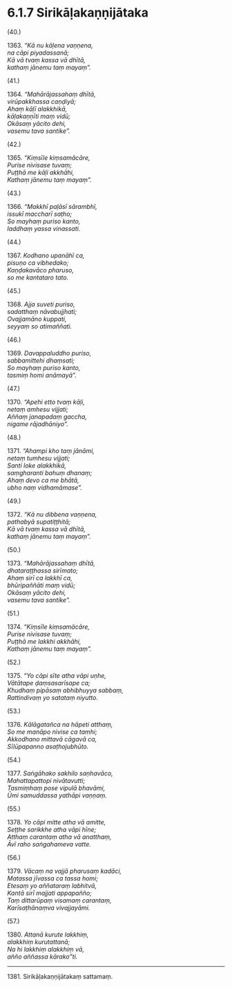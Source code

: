 

# 6.1.7 Sirikāḷakaṇṇijātaka




(40.)

1363\. _“Kā nu kāḷena vaṇṇena,_  
_na cāpi piyadassanā;_  
_Kā vā tvaṃ kassa vā dhītā,_  
_kathaṃ jānemu taṃ mayaṃ”._  


(41.)

1364\. _“Mahārājassahaṃ dhītā,_  
_virūpakkhassa caṇḍiyā;_  
_Ahaṃ kāḷī alakkhikā,_  
_kāḷakaṇṇīti maṃ vidū;_  
_Okāsaṃ yācito dehi,_  
_vasemu tava santike”._  


(42.)

1365\. _“Kiṃsīle kiṃsamācāre,_  
_Purise nivisase tuvaṃ;_  
_Puṭṭhā me kāḷi akkhāhi,_  
_Kathaṃ jānemu taṃ mayaṃ”._  


(43.)

1366\. _“Makkhī paḷāsī sārambhī,_  
_issukī maccharī saṭho;_  
_So mayhaṃ puriso kanto,_  
_laddhaṃ yassa vinassati._  


(44.)

1367\. _Kodhano upanāhī ca,_  
_pisuṇo ca vibhedako;_  
_Kaṇḍakavāco pharuso,_  
_so me kantataro tato._  


(45.)

1368\. _Ajja suveti puriso,_  
_sadatthaṃ nāvabujjhati;_  
_Ovajjamāno kuppati,_  
_seyyaṃ so atimaññati._  


(46.)

1369\. _Davappaluddho puriso,_  
_sabbamittehi dhaṃsati;_  
_So mayhaṃ puriso kanto,_  
_tasmiṃ homi anāmayā”._  


(47.)

1370\. _“Apehi etto tvaṃ kāḷi,_  
_netaṃ amhesu vijjati;_  
_Aññaṃ janapadaṃ gaccha,_  
_nigame rājadhāniyo”._  


(48.)

1371\. _“Ahampi kho taṃ jānāmi,_  
_netaṃ tumhesu vijjati;_  
_Santi loke alakkhikā,_  
_saṃgharanti bahuṃ dhanaṃ;_  
_Ahaṃ devo ca me bhātā,_  
_ubho naṃ vidhamāmase”._  


(49.)

1372\. _“Kā nu dibbena vaṇṇena,_  
_pathabyā supatiṭṭhitā;_  
_Kā vā tvaṃ kassa vā dhītā,_  
_kathaṃ jānemu taṃ mayaṃ”._  


(50.)

1373\. _“Mahārājassahaṃ dhītā,_  
_dhataraṭṭhassa sirīmato;_  
_Ahaṃ sirī ca lakkhī ca,_  
_bhūripaññāti maṃ vidū;_  
_Okāsaṃ yācito dehi,_  
_vasemu tava santike”._  


(51.)

1374\. _“Kiṃsīle kiṃsamācāre,_  
_Purise nivisase tuvaṃ;_  
_Puṭṭhā me lakkhi akkhāhi,_  
_Kathaṃ jānemu taṃ mayaṃ”._  


(52.)

1375\. _“Yo cāpi sīte atha vāpi uṇhe,_  
_Vātātape ḍaṃsasarīsape ca;_  
_Khudhaṃ pipāsaṃ abhibhuyya sabbaṃ,_  
_Rattindivaṃ yo satataṃ niyutto._  


(53.)

1376\. _Kālāgatañca na hāpeti atthaṃ,_  
_So me manāpo nivise ca tamhi;_  
_Akkodhano mittavā cāgavā ca,_  
_Sīlūpapanno asaṭhojubhūto._  


(54.)

1377\. _Saṅgāhako sakhilo saṇhavāco,_  
_Mahattapattopi nivātavutti;_  
_Tasmiṃhaṃ pose vipulā bhavāmi,_  
_Ūmi samuddassa yathāpi vaṇṇaṃ._  


(55.)

1378\. _Yo cāpi mitte atha vā amitte,_  
_Seṭṭhe sarikkhe atha vāpi hīne;_  
_Atthaṃ carantaṃ atha vā anatthaṃ,_  
_Āvī raho saṅgahameva vatte._  


(56.)

1379\. _Vācaṃ na vajjā pharusaṃ kadāci,_  
_Matassa jīvassa ca tassa homi;_  
_Etesaṃ yo aññataraṃ labhitvā,_  
_Kantā sirī majjati appapañño;_  
_Taṃ dittarūpaṃ visamaṃ carantaṃ,_  
_Karīsaṭhānaṃva vivajjayāmi._  


(57.)

1380\. _Attanā kurute lakkhiṃ,_  
_alakkhiṃ kurutattanā;_  
_Na hi lakkhiṃ alakkhiṃ vā,_  
_añño aññassa kārako”ti._  


---

1381\. Sirikāḷakaṇṇijātakaṃ sattamaṃ.





